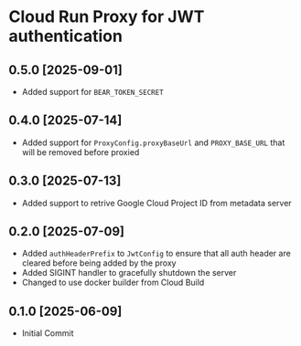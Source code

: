 # Cloud Run Proxy for JWT authentication

## 0.5.0 [2025-09-01]

* Added support for `BEAR_TOKEN_SECRET`


## 0.4.0 [2025-07-14]

* Added support for `ProxyConfig.proxyBaseUrl` and `PROXY_BASE_URL` that will be removed before proxied

## 0.3.0 [2025-07-13]

* Added support to retrive Google Cloud Project ID from metadata server

## 0.2.0 [2025-07-09]

* Added `authHeaderPrefix` to `JwtConfig` to ensure that all auth header
  are cleared before being added by the proxy
* Added SIGINT handler to gracefully shutdown the server
* Changed to use docker builder from Cloud Build

## 0.1.0 [2025-06-09]

* Initial Commit
